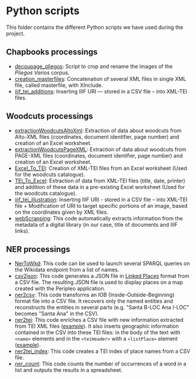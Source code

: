 # Python scripts

This folder contains the different Python scripts we have used during the project.

## Chapbooks processings
- [decoupage_pliegos](decoupage_pliegos.py): Script to crop and rename the images of the *Pliegos Varios* corpus.
- [creation_masterfiles](creation_masterfiles.py): Concatenation of several XML files in single XML file, called masterfile, with XInclude.
- [iiif_tei_additions](iiif_tei_additions.py): Inserting IIIF URI — stored in a CSV file – into XML-TEI files.

## Woodcuts processings
- [extractionWoodcutsAltoXml](extractionWoodcutsAltoXml.py): Extraction of data about woodcuts from Alto-XML files (coordinates, document identifier, page number) and creation of an Excel worksheet.
- [extractionWoodcutsPageXML](extractionWoodcutsPageXml.py): Extraction of data about woodcuts from PAGE-XML files (coordinates, document identifier, page number) and creation of an Excel worksheet.
- [Excel_To_TEI](Excel_To_TEI.py): Creation of XML-TEI files from an Excel worksheet (Used for the woodcuts catalogue).  
- [TEI_To_Excel](TEI_To_Excel.py): Extraction of data from XML-TEI files (title, date, printer) and addition of these data in a pre-existing Excel worksheet (Used for the woodcuts catalogue).
- [iiif_tei_illustration](iiif_tei_illustrations.py): Inserting IIIF URI - stored in a CSV file – into XML-TEI file + Modification of URI to target specific portions of an image, based on the coordinates given by XML files.
- [webScrapping](webScrapping.py): This code automatically extracts information from the metadata of a digital library (in our case, title of documents and IIIF links).

## NER processings
- [NerToWkd](NerToWkd.py): This code can be used to launch several SPARQL queries on the Wikidata endpoint from a list of names.
- [csv2json](csv2json.py): This code generates a JSON file in [Linked Places](https://github.com/LinkedPasts/linked-places-format) format from a CSV file. The resulting JSON file is used to display places on a map created with the Peripleo application.
- [ner2csv](ner2csv.py): This code transforms an IOB (Inside-Outside-Beginning) format file into a CSV file. It recovers only the named entities and reconstructs the entities in several parts (e.g. "Santa B-LOC Ana I-LOC" becomes "Santa Ana" in the CSV).
- [ner2tei](ner2tei.py): This code enriches a CSV file with new information extracted from TEI XML files ([example](https://github.com/DesenrollandoElCordel/pliegos-ner/blob/main/moreno-ner/nerList_Moreno_enriched.csv)). It also inserts geographic information contained in the CSV into these TEI files: in the body of the text with `<name>` elements and in the `<teiHeader>` with a `<listPlace>` element ([example](https://github.com/DesenrollandoElCordel/Moreno-TEI-files/blob/main/tei-files-v2/Moreno_001.xml)).
- [ner2tei_index](ner2tei_index.py): This code creates a TEI index of place names from a CSV file.
- [ner_count](ner_count.py): This code counts the number of occurrences of a word in a list and outputs the results in a spreadsheet.
